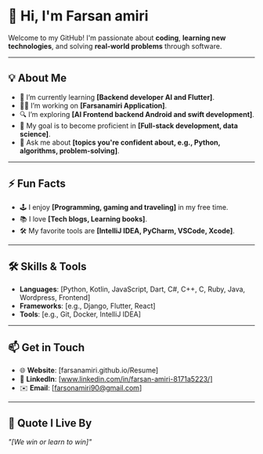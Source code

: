 # 👋 Hi, I'm Farsan amiri  

Welcome to my GitHub! I'm passionate about **coding**, **learning new technologies**, and solving **real-world problems** through software.  

---

## 💡 About Me  
- 🌱 I’m currently learning **[Backend developer AI and Flutter]**.  
- 👨‍💻 I’m working on **[Farsanamiri Application]**.  
- 🔍 I’m exploring **[AI Frontend backend Android and swift development]**.  
- 🎯 My goal is to become proficient in **[Full-stack development, data science]**.  
- 💬 Ask me about **[topics you're confident about, e.g., Python, algorithms, problem-solving]**.  

---

## ⚡ Fun Facts  
- 🕹️ I enjoy **[Programming, gaming and traveling]** in my free time.  
- 📚 I love **[Tech blogs, Learning books]**.  
- 🛠️ My favorite tools are **[IntelliJ IDEA, PyCharm, VSCode, Xcode]**.  

---

## 🛠️ Skills & Tools  
- **Languages**: [Python, Kotlin, JavaScript, Dart, C#, C++, C, Ruby, Java, Wordpress, Frontend]  
- **Frameworks**: [e.g., Django, Flutter, React]  
- **Tools**: [e.g., Git, Docker, IntelliJ IDEA]  

---

## 📫 Get in Touch  
- 🌐 **Website**: [farsanamiri.github.io/Resume]  
- 💼 **LinkedIn**: [www.linkedin.com/in/farsan-amiri-8171a5223/]   
- ✉️ **Email**: [farsonamiri90@gmail.com]  

---

## 🌟 Quote I Live By  
_"[We win or learn to win]"_  
